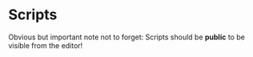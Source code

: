 # Scripts

Obvious but important note not to forget: Scripts should be **public** to be visible from the editor!

